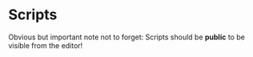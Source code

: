 # Scripts

Obvious but important note not to forget: Scripts should be **public** to be visible from the editor!

